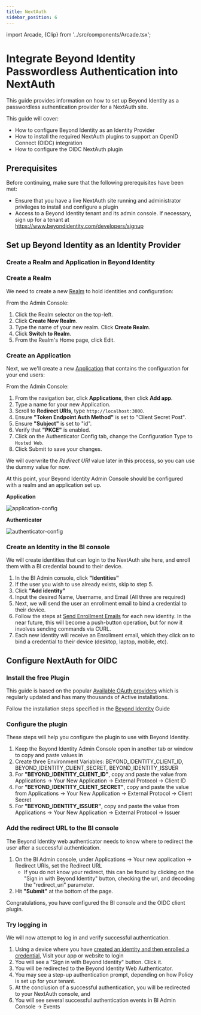 ```yaml
---
title: NextAuth
sidebar_position: 6
---
```


import Arcade, {Clip} from '../src/components/Arcade.tsx';

# Integrate Beyond Identity Passwordless Authentication into NextAuth

This guide provides information on how to set up Beyond Identity as a passwordless authentication provider for a NextAuth site.

This guide will cover:

- How to configure Beyond Identity as an Identity Provider
- How to install the required NextAuth plugins to support an OpenID Connect (OIDC) integration
- How to configure the OIDC NextAuth plugin

## Prerequisites

Before continuing, make sure that the following prerequisites have been met:

- Ensure that you have a live NextAuth site running and administrator privileges to install and configure a plugin
- Access to a Beyond Identity tenant and its admin console. If necessary, sign up for a tenant at https://www.beyondidentity.com/developers/signup

## Set up Beyond Identity as an Identity Provider

### Create a Realm and Application in Beyond Identity

### Create a Realm

We need to create a new [Realm](https://developer.beyondidentity.com/docs/v1/workflows/realms) to hold identities and configuration:

<Arcade clip={Clip.CreateRealm} />

From the Admin Console:

1. Click the Realm selector on the top-left.
2. Click **Create New Realm**.
3. Type the name of your new realm. Click **Create Realm**.
4. Click **Switch to Realm**.
5. From the Realm's Home page, click Edit.

### Create an Application

Next, we we'll create a new [Application](https://developer.beyondidentity.com/docs/v1/workflows/applications) that contains the configuration for your end users:

<Arcade clip={Clip.CreateApplication} />

From the Admin Console:

1. From the navigation bar, click **Applications**, then click **Add app**.
1. Type a name for your new Application.
1. Scroll to **Redirect URIs**, type `http://localhost:3000`.
1. Ensure **"Token Endpoint Auth Method"** is set to "Client Secret Post".
1. Ensure **"Subject"** is set to "id".
1. Verify that **"PKCE"** is enabled.
1. Click on the Authenticator Config tab, change the Configuration Type to `Hosted Web`.
1. Click Submit to save your changes.

We will overwrite the _Redirect URI_ value later in this process, so you can use the dummy value for now.

At this point, your Beyond Identity Admin Console should be configured with a realm and an application set up.

**Application**

![application-config](/assets/nextauth-application-config.png)

**Authenticator**

![authenticator-config](/assets/nextauth-authenticator-config.png)

### Create an Identity in the BI console

We will create identities that can login to the NextAuth site here, and enroll them with a BI credential bound to their device.

1. In the BI Admin console, click **"Identities"**
1. If the user you wish to use already exists, skip to step 5.
1. Click **"Add identity"**
1. Input the desired Name, Username, and Email (All three are required)
1. Next, we will send the user an enrollment email to bind a credential to their device.
1. Follow the steps at [Send Enrollment Emails](send-enrollment) for each new identity. In the near future, this will become a push-button operation, but for now it involves sending commands via CURL.
1. Each new identity will receive an Enrollment email, which they click on to bind a credential to their device (desktop, laptop, mobile, etc).

<Arcade clip={Clip.CreateIdentity} />

<Arcade clip={Clip.CreatePasskey} />

## Configure NextAuth for OIDC

### Install the free Plugin

This guide is based on the popular [Available OAuth providers](https://authjs.dev/reference/providers/oauth-builtin) which is regularly updated and has many thousands of Active installations.

Follow the installation steps specified in the [Beyond Identity](https://authjs.dev/reference/oauth-providers/beyondidentity) Guide

### Configure the plugin

These steps will help you configure the plugin to use with Beyond Identity.

1. Keep the Beyond Identity Admin Console open in another tab or window to copy and paste values in
1. Create three Environment Variables: BEYOND_IDENTITY_CLIENT_ID, BEYOND_IDENTITY_CLIENT_SECRET, BEYOND_IDENTITY_ISSUER
1. For **"BEYOND_IDENTITY_CLIENT_ID"**, copy and paste the value from Applications -> Your New Application -> External Protocol -> Client ID
1. For **"BEYOND_IDENTITY_CLIENT_SECRET"**, copy and paste the value from Applications -> Your New Application -> External Protocol -> Client Secret
1. For **"BEYOND_IDENTITY_ISSUER"**, copy and paste the value from Applications -> Your New Application -> External Protocol -> Issuer

### Add the redirect URL to the BI console

The Beyond Identity web authenticator needs to know where to redirect the user after a successful authentication.

1. On the BI Admin console, under Applications -> Your new application -> Redirect URIs, set the Redirect URL
    - If you do not know your redirect, this can be found by clicking on the "Sign in with Beyond Identity" button, checking the url, and decoding the "redirect_uri" parameter.
1. Hit **"Submit"** at the bottom of the page.

Congratulations, you have configured the BI console and the OIDC client plugin.

### Try logging in

We will now attempt to log in and verify successful authentication.

1. Using a device where you have [created an identity and then enrolled a credential](#create-an-identity-in-the-bi-console), Visit your app or website to login
1. You will see a "Sign in with Beyond Identity" button. Click it.
1. You will be redirected to the Beyond Identity Web Authenticator.
1. You may see a step-up authentication prompt, depending on how Policy is set up for your tenant.
1. At the conclusion of a successful authentication, you will be redirected to your NextAuth console, and
1. You will see several successful authentication events in BI Admin Console -> Events
